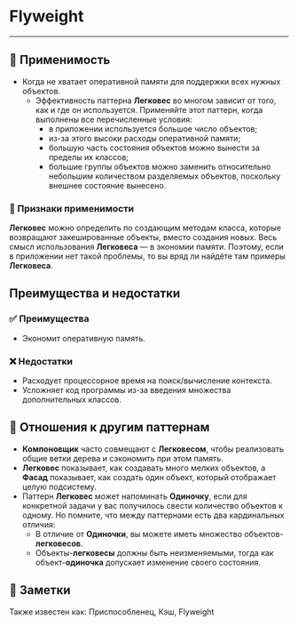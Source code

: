 # Flyweight

---

## 🤔 Применимость

- Когда не хватает оперативной памяти для поддержки всех нужных объектов.
  - Эффективность паттерна **Легковес** во многом зависит от того, как и где он
  используется. Применяйте этот паттерн, когда выполнены все перечисленные
условия:
    - в приложении используется большое число объектов;
    - из-за этого высоки расходы оперативной памяти;
    - большую часть состояния объектов можно вынести за пределы их классов;
    - большие группы объектов можно заменить относительно небольшим количеством
  разделяемых объектов, поскольку внешнее состояние вынесено.

### 🎯 Признаки применимости

**Легковес** можно определить по создающим методам класса, которые возвращают
закешированные объекты, вместо создания новых. Весь смысл использования
**Легковеса** — в экономии памяти. Поэтому, если в приложении нет такой
проблемы, то вы вряд ли найдёте там примеры **Легковеса**.

## Преимущества и недостатки

### ✅ Преимущества

- Экономит оперативную память.

### ❌ Недостатки

- Расходует процессорное время на поиск/вычисление контекста.
- Усложняет код программы из-за введения множества дополнительных классов.

## 🔁 Отношения к другим паттернам

- **Компоновщик** часто совмещают с **Легковесом**, чтобы реализовать общие ветки
дерева и сэкономить при этом память.
- **Легковес** показывает, как создавать много мелких объектов, а **Фасад**
показывает, как создать один объект, который отображает целую подсистему.
- Паттерн **Легковес** может напоминать **Одиночку**, если для конкретной задачи
у вас получилось свести количество объектов к одному. Но помните, что между
паттернами есть два кардинальных отличия:
  - В отличие от **Одиночки**, вы можете иметь множество объектов-**легковесов**.
  - Объекты-**легковесы** должны быть неизменяемыми, тогда как
объект-**одиночка** допускает изменение своего состояния.

## 📝 Заметки

Также известен как: Приспособленец, Кэш, Flyweight
